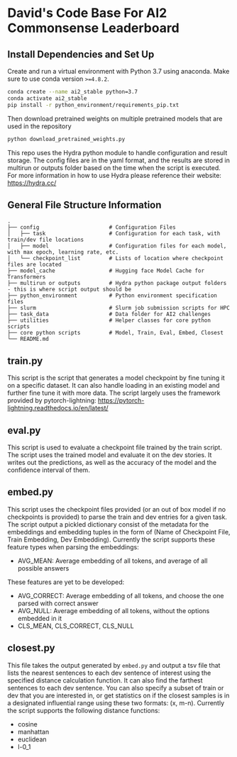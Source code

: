 # David's Code Base For AI2 Commonsense Leaderboard

## Install Dependencies and Set Up

Create and run a virtual environment with Python 3.7 using anaconda. Make sure to use conda version `>=4.8.2`.

```bash
conda create --name ai2_stable python=3.7
conda activate ai2_stable
pip install -r python_environment/requirements_pip.txt
```

Then download pretrained weights on multiple pretrained models that are used in the repository

```bash
python download_pretrained_weights.py
```

This repo uses the Hydra python module to handle configuration and result storage. The config files are in the yaml 
format, and the results are stored in multirun or outputs folder based on the time when the script is executed. 
For more information in how to use Hydra please reference their website: https://hydra.cc/

## General File Structure Information
    .
    ├── config                      # Configuration Files
    │   ├── task                    # Configuration for each task, with train/dev file locations
    │   ├── model                   # Configuration files for each model, with max epoch, learning rate, etc.
    │   └── checkpoint_list         # Lists of location where checkpoint files are located
    ├── model_cache                 # Hugging face Model Cache for Transformers 
    ├── multirun or outputs         # Hydra python package output folders - this is where script output should be
    ├── python_environment          # Python environment specification files
    ├── slurm                       # Slurm job submission scripts for HPC
    ├── task_data                   # Data folder for AI2 challenges
    ├── utilities                   # Helper classes for core python scripts
    ├── core python scripts         # Model, Train, Eval, Embed, Closest
    └── README.md

## train.py

This script is the script that generates a model checkpoint by fine tuning it on a specific dataset. It can also handle
loading in an existing model and further fine tune it with more data. The script largely uses the framework provided
by pytorch-lightning: https://pytorch-lightning.readthedocs.io/en/latest/

## eval.py

This script is used to evaluate a checkpoint file trained by the train script. The script uses the trained model and
evaluate it on the dev stories. It writes out the predictions, as well as the accuracy of the model and the confidence
interval of them.

## embed.py

This script uses the checkpoint files provided (or an out of box model if no checkpoints is provided) to parse the 
train and dev entries for a given task. The script output a pickled dictionary consist of the metadata for the embeddings
and embedding tuples in the form of (Name of Checkpoint File, Train Embedding, Dev Embedding). Currently the script 
supports these feature types when parsing the embeddings:
- AVG_MEAN: Average embedding of all tokens, and average of all possible answers

These features are yet to be developed:
- AVG_CORRECT: Average embedding of all tokens, and choose the one parsed with correct answer
- AVG_NULL: Average embedding of all tokens, without the options embedded in it
- CLS_MEAN, CLS_CORRECT, CLS_NULL

## closest.py

This file takes the output generated by `embed.py` and output a tsv file that lists the nearest sentences to each dev
sentence of interest using the specified distance calculation function. It can also find the farthest sentences to 
each dev sentence. You can also specify a subset of train or dev that you are interested in, or get statistics on if 
the closest samples is in a designated influential range using these two formats: (x, m-n). 
Currently the script supports the following distance functions:
- cosine
- manhattan
- euclidean
- l-0_1